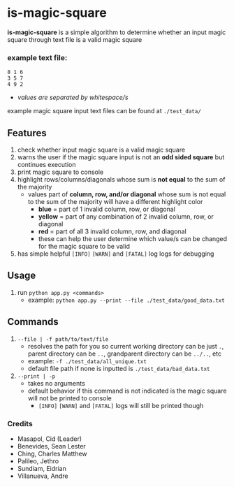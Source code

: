 # is-magic-square
**is-magic-square** is a simple algorithm to determine whether an input magic square through text file is a valid magic square

### example text file:
```
8 1 6
3 5 7
4 9 2
```
- *values are separated by whitespace/s*

example magic square input text files can be found at `./test_data/`
## Features
1. check whether input magic square is a valid magic square
2. warns the user if the magic square input is not an **odd sided square** but continues execution
3. print magic square to console
4. highlight rows/columns/diagonals whose sum is **not equal** to the sum of the majority
    - values part of **column, row, and/or diagonal** whose sum is not equal to the sum of the majority will have a different highlight color
        - **blue** = part of 1 invalid column, row, or diagonal
        - **yellow** = part of any combination of 2 invalid column, row, or diagonal
        - **red** = part of all 3 invalid column, row, and diagonal
        - these can help the user determine which value/s can be changed for the magic square to be valid
5. has simple helpful `[INFO]` `[WARN]` and `[FATAL]` log logs for debugging

## Usage
1. run `python app.py <commands>`
    - example: `python app.py --print --file ./test_data/good_data.txt`
## Commands
1. `--file | -f path/to/text/file`
    - resolves the path for you so current working directory can be just `.`, parent directory can be `..`, grandparent directory can be `../..`, etc
    - example: `-f ./test_data/all_unique.txt`
    - default file path if none is inputted is `./test_data/bad_data.txt`
2. `--print | -p`
    - takes no arguments
    - default behavior if this command is not indicated is the magic square will not be printed to console
        - `[INFO]` `[WARN]` and `[FATAL]` logs will still be printed though

### Credits
- Masapol, Cid (Leader)
- Benevides, Sean Lester
- Ching, Charles Matthew
- Palileo, Jethro
- Sundiam, Eidrian
- Villanueva, Andre